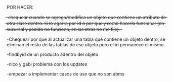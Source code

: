 POR HACER:

 ̶-̶c̶h̶e̶q̶u̶e̶a̶r̶ ̶c̶u̶a̶n̶d̶o̶ ̶s̶e̶ ̶a̶g̶r̶e̶g̶a̶/̶m̶o̶d̶i̶f̶i̶c̶a̶ ̶u̶n̶ ̶o̶b̶j̶e̶t̶o̶ ̶q̶u̶e̶ ̶c̶o̶n̶t̶i̶e̶n̶e̶ ̶u̶n̶ ̶a̶t̶r̶i̶b̶u̶t̶o̶ ̶d̶e̶ ̶o̶t̶r̶a̶ ̶c̶l̶a̶s̶e̶ ̶d̶e̶n̶t̶r̶o̶.̶ ̶S̶i̶ ̶l̶o̶ ̶a̶g̶a̶r̶r̶a̶ ̶p̶o̶r̶ ̶i̶d̶ ̶o̶ ̶p̶o̶r̶ ̶q̶u̶e̶ ̶y̶ ̶c̶o̶m̶o̶ ̶h̶a̶c̶e̶r̶l̶o̶ ̶f̶u̶n̶c̶i̶o̶n̶a̶r̶ ̶(̶e̶n̶ ̶s̶u̶c̶u̶r̶s̶a̶l̶ ̶y̶ ̶p̶e̶d̶i̶d̶o̶ ̶n̶o̶ ̶f̶u̶n̶c̶i̶o̶n̶a̶,̶ ̶e̶n̶ ̶l̶a̶s̶ ̶o̶t̶r̶a̶s̶ ̶n̶o̶ ̶m̶e̶ ̶f̶i̶j̶e̶)̶.̶ ̶
 
 -Chequear por que al actualizar una tabla que contiene un objeto dentro, se eliminan el resto de las tablas de ese objeto pero el id permanece el mismo

-findbyid de un producto adentro del objeto

-nico y gabi problema con los updates 

-empezar a implementar casos de uso que no son abms
